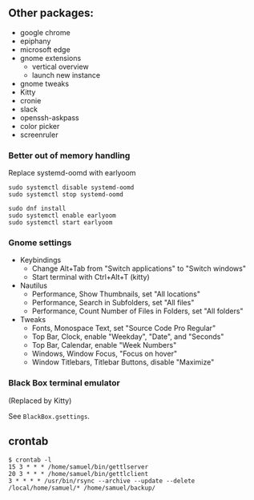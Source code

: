## Other packages:

 * google chrome
 * epiphany
 * microsoft edge
 * gnome extensions
   - vertical overview
   - launch new instance
 * gnome tweaks
 * Kitty
 * cronie
 * slack
 * openssh-askpass
 * color picker
 * screenruler

### Better out of memory handling
Replace systemd-oomd with earlyoom
```
sudo systemctl disable systemd-oomd
sudo systemctl stop systemd-oomd

sudo dnf install
sudo systemctl enable earlyoom
sudo systemctl start earlyoom
```

### Gnome settings

 * Keybindings
   - Change Alt+Tab from "Switch applications" to "Switch windows"
   - Start terminal with Ctrl+Alt+T (kitty)
 * Nautilus
   - Performance, Show Thumbnails, set "All locations"
   - Performance, Search in Subfolders, set "All files"
   - Performance, Count Number of Files in Folders, set "All folders"
 * Tweaks
   - Fonts, Monospace Text, set "Source Code Pro Regular"
   - Top Bar, Clock, enable "Weekday", "Date", and "Seconds"
   - Top Bar, Calendar, enable "Week Numbers"
   - Windows, Window Focus, "Focus on hover"
   - Window Titlebars, Titlebar Buttons, disable "Maximize"

### Black Box terminal emulator

(Replaced by Kitty)

See `BlackBox.gsettings`.

## crontab

```
$ crontab -l
15 3 * * * /home/samuel/bin/gettlserver
20 3 * * * /home/samuel/bin/gettlclient
3 * * * * /usr/bin/rsync --archive --update --delete /local/home/samuel/* /home/samuel/backup/
```
